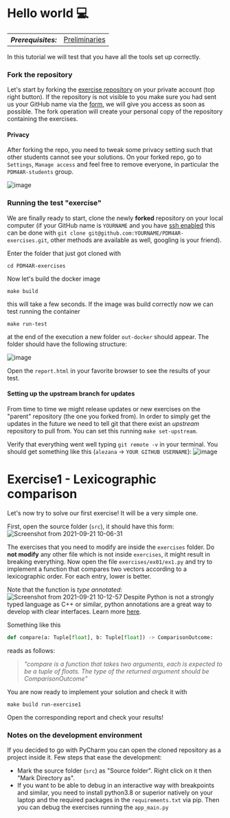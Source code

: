 # Hello world :computer:

<table>
  <tr>
    <th><i>Prerequisites:</i></th><td><a href="./00-preliminaries.html" target="_top">Preliminaries</a></td>
  </tr>
</table>

In this tutorial we will test that you have all the tools set up correctly.

### Fork the repository

Let's start by forking the [exercise repository](https://github.com/idsc-frazzoli/PDM4AR-exercises) on your private
account (top right button). If the repository is not visible to you make sure you had sent us your GitHub name via
the [form](https://forms.gle/U89L1rgWeF8GUJz36), we will give you access as soon as possible.
The fork operation will create your personal copy of the repository containing the exercises.

#### Privacy

After forking the repo, you need to tweak some privacy setting such that other students cannot see your solutions. On
your forked repo, go to `Settings`, `Manage access` and feel free to remove everyone, in particular
the `PDM4AR-students` group.

![image](https://user-images.githubusercontent.com/18750753/133974277-518557f4-7727-42e9-84fc-ead9be212b37.png)

### Running the test "exercise"

We are finally ready to start, clone the newly **forked** repository on your local computer
(if your GitHub name is `YOURNAME` and you have [ssh enabled](https://docs.github.com/en/authentication/connecting-to-github-with-ssh)
this can be done with `git clone git@github.com:YOURNAME/PDM4AR-exercises.git`, other methods are available as well, googling is your friend).

Enter the folder that just got cloned with

```shell
cd PDM4AR-exercises
```

Now let's build the docker image

```shell
make build
```

this will take a few seconds. If the image was build correctly now we can test running the container

```shell
make run-test
```

at the end of the execution a new folder `out-docker` should appear. The folder should have the following structure:

![image](https://user-images.githubusercontent.com/18750753/133898341-cf56b7ad-6c4a-40ba-9860-885474e32c73.png)

Open the `report.html` in your favorite browser to see the results of your test.


#### Setting up the upstream branch for updates

From time to time we might release updates or new exercises on the "parent" repository (the one you forked from).
In order to simply get the updates in the future we need to tell git that there exist an _upstream_ repository to pull from.
You can set this running `make set-upstream`.

Verify that everything went well typing `git remote -v` in your terminal. You should get something like this (`alezana` -> `YOUR GITHUB USERNAME`):
![image](https://user-images.githubusercontent.com/18750753/137486162-4aa48862-0c52-4e7d-987f-6d4b57582ad1.png)

# Exercise1 - Lexicographic comparison

Let's now try to solve our first exercise! It will be a very simple one.

First, open the source folder (`src`), it should have this form:
![Screenshot from 2021-09-21 10-06-31](https://user-images.githubusercontent.com/18750753/134135276-9676f025-6aee-43f8-9a6e-37737346414c.png)

The exercises that you need to modify are inside the `exercises` folder. Do **not modify** any other file which is not
inside `exercises`, it might result in breaking everything. Now open the file `exercises/ex01/ex1.py` and try to
implement a function that compares two vectors according to a lexicographic order. For each entry, lower is better.

Note that the function is _type annotated_:
![Screenshot from 2021-09-21 10-12-57](https://user-images.githubusercontent.com/18750753/134135930-884af68d-f5d9-4a00-b06f-f911468c400b.png)
Despite Python is not a strongly typed language as C++ or similar, python annotations are a great way to develop with
clear interfaces. Learn more [here](https://www.python.org/dev/peps/pep-0484/).

Something like this

```python
def compare(a: Tuple[float], b: Tuple[float]) -> ComparisonOutcome:
```

reads as follows:
> _"compare is a function that takes two arguments, each is expected to be a tuple of floats. The type of the returned argument should be ComparisonOutcome"_

You are now ready to implement your solution and check it with

```shell
make build run-exercise1
```

Open the corresponding report and check your results!

### Notes on the development environment

If you decided to go with PyCharm you can open the cloned repository as a project inside it. Few steps that ease the
development:

* Mark the source folder (`src`) as "Source folder". Right click on it then "Mark Directory as".
* If you want to be able to debug in an interactive way with breakpoints and similar, you need to install python3.8 or
  superior natively on your laptop and the required packages in the `requirements.txt` via pip. Then you can debug the
  exercises running the `app_main.py`
